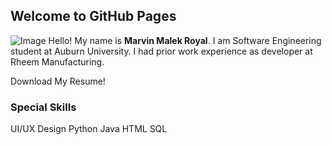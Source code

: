 ## Welcome to GitHub Pages

![Image](https://github.com/marvinbell/marvinroyal/blob/master/Short%20Portfolio/DSC_0559.JPG) 
Hello! My name is **Marvin Malek Royal**. I am Software Engineering student at Auburn University. 
I had prior work experience as developer at Rheem Manufacturing.

Download My Resume!

### Special Skills

UI/UX Design
Python
Java
HTML
SQL
